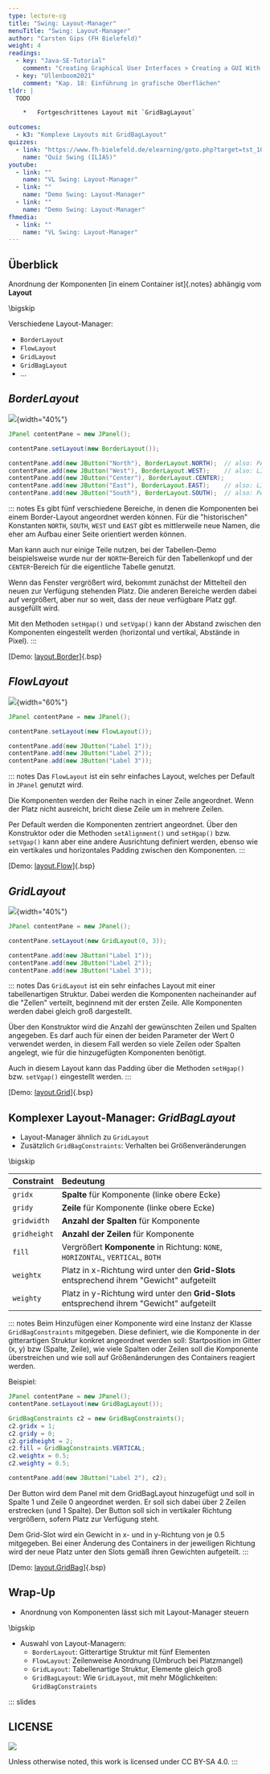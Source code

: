 ```yaml
---
type: lecture-cg
title: "Swing: Layout-Manager"
menuTitle: "Swing: Layout-Manager"
author: "Carsten Gips (FH Bielefeld)"
weight: 4
readings:
  - key: "Java-SE-Tutorial"
    comment: "Creating Graphical User Interfaces > Creating a GUI With Swing"
  - key: "Ullenboom2021"
    comment: "Kap. 18: Einführung in grafische Oberflächen"
tldr: |
  TODO

    *   Fortgeschrittenes Layout mit `GridBagLayout`

outcomes:
  - k3: "Komplexe Layouts mit GridBagLayout"
quizzes:
  - link: "https://www.fh-bielefeld.de/elearning/goto.php?target=tst_1085303&client_id=FH-Bielefeld"
    name: "Quiz Swing (ILIAS)"
youtube:
  - link: ""
    name: "VL Swing: Layout-Manager"
  - link: ""
    name: "Demo Swing: Layout-Manager"
  - link: ""
    name: "Demo Swing: Layout-Manager"
fhmedia:
  - link: ""
    name: "VL Swing: Layout-Manager"
---
```



## Überblick

Anordnung der Komponenten [in einem Container ist]{.notes} abhängig vom **Layout**

\bigskip

Verschiedene Layout-Manager:

*   `BorderLayout`
*   `FlowLayout`
*   `GridLayout`
*   `GridBagLayout`
*   ...


## _BorderLayout_

![](images/screenshot-borderlayout.png){width="40%"}

```java
JPanel contentPane = new JPanel();

contentPane.setLayout(new BorderLayout());

contentPane.add(new JButton("North"), BorderLayout.NORTH);  // also: PAGE_START
contentPane.add(new JButton("West"), BorderLayout.WEST);    // also: LINE_START
contentPane.add(new JButton("Center"), BorderLayout.CENTER);
contentPane.add(new JButton("East"), BorderLayout.EAST);    // also: LINE_END
contentPane.add(new JButton("South"), BorderLayout.SOUTH);  // also: PAGE_END
```

::: notes
Es gibt fünf verschiedene Bereiche, in denen die Komponenten bei einem Border-Layout angeordnet
werden können. Für die "historischen" Konstanten `NORTH`, `SOUTH`, `WEST` und `EAST` gibt es
mittlerweile neue Namen, die eher am Aufbau einer Seite orientiert werden können.

Man kann auch nur einige Teile nutzen, bei der Tabellen-Demo beispielsweise wurde nur der
`NORTH`-Bereich für den Tabellenkopf und der `CENTER`-Bereich für die eigentliche Tabelle
genutzt.

Wenn das Fenster vergrößert wird, bekommt zunächst der Mittelteil den neuen zur Verfügung stehenden
Platz. Die anderen Bereiche werden dabei auf vergrößert, aber nur so weit, dass der neue verfügbare
Platz ggf. ausgefüllt wird.

Mit den Methoden `setHgap()` und `setVgap()` kann der Abstand zwischen den Komponenten eingestellt
werden (horizontal und vertikal, Abstände in Pixel).
:::

[Demo: [layout.Border](https://github.com/PM-Dungeon/PM-Lecture/blob/master/markdown/gui/src/layout/Border.java)]{.bsp}


## _FlowLayout_

![](images/screenshot-flowlayout.png){width="60%"}

```java
JPanel contentPane = new JPanel();

contentPane.setLayout(new FlowLayout());

contentPane.add(new JButton("Label 1"));
contentPane.add(new JButton("Label 2"));
contentPane.add(new JButton("Label 3"));
```

::: notes
Das `FlowLayout` ist ein sehr einfaches Layout, welches per Default in `JPanel` genutzt wird.

Die Komponenten werden der Reihe nach in einer Zeile angeordnet. Wenn der Platz nicht ausreicht,
bricht diese Zeile um in mehrere Zeilen.

Per Default werden die Komponenten zentriert angeordnet. Über den Konstruktor oder die Methoden
`setAlignment()` und `setHgap()` bzw. `setVgap()` kann aber eine andere Ausrichtung definiert
werden, ebenso wie ein vertikales und horizontales Padding zwischen den Komponenten.
:::

[Demo: [layout.Flow](https://github.com/PM-Dungeon/PM-Lecture/blob/master/markdown/gui/src/layout/Flow.java)]{.bsp}


## _GridLayout_

![](images/screenshot-gridlayout.png){width="40%"}

```java
JPanel contentPane = new JPanel();

contentPane.setLayout(new GridLayout(0, 3));

contentPane.add(new JButton("Label 1"));
contentPane.add(new JButton("Label 2"));
contentPane.add(new JButton("Label 3"));
```

::: notes
Das `GridLayout` ist ein sehr einfaches Layout mit einer tabellenartigen Struktur. Dabei werden
die Komponenten nacheinander auf die "Zellen" verteilt, beginnend mit der ersten Zeile. Alle
Komponenten werden dabei gleich groß dargestellt.

Über den Konstruktor wird die Anzahl der gewünschten Zeilen und Spalten angegeben. Es darf auch
für einen der beiden Parameter der Wert 0 verwendet werden, in diesem Fall werden so viele Zeilen
oder Spalten angelegt, wie für die hinzugefügten Komponenten benötigt.

Auch in diesem Layout kann das Padding über die Methoden `setHgap()` bzw. `setVgap()` eingestellt
werden.
:::

[Demo: [layout.Grid](https://github.com/PM-Dungeon/PM-Lecture/blob/master/markdown/gui/src/layout/Grid.java)]{.bsp}


## Komplexer Layout-Manager: _GridBagLayout_

*   Layout-Manager ähnlich zu `GridLayout`
*   Zusätzlich `GridBagConstraints`: Verhalten bei Größenveränderungen

\bigskip

| Constraint   | Bedeutung                                                                                 |
|:-------------|:------------------------------------------------------------------------------------------|
| `gridx`      | **Spalte** für Komponente (linke obere Ecke)                                              |
| `gridy`      | **Zeile** für Komponente (linke obere Ecke)                                               |
| `gridwidth`  | **Anzahl der Spalten** für Komponente                                                     |
| `gridheight` | **Anzahl der Zeilen** für Komponente                                                      |
| `fill`       | Vergrößert **Komponente** in  Richtung: `NONE`, `HORIZONTAL`, `VERTICAL`, `BOTH`          |
| `weightx`    | Platz in x-Richtung wird unter den **Grid-Slots** entsprechend ihrem "Gewicht" aufgeteilt |
| `weighty`    | Platz in y-Richtung wird unter den **Grid-Slots** entsprechend ihrem "Gewicht" aufgeteilt |

::: notes
Beim Hinzufügen einer Komponente wird eine Instanz der Klasse `GridBagConstraints` mitgegeben.
Diese definiert, wie die Komponente in der gitterartigen Struktur konkret angeordnet werden soll:
Startposition im Gitter (x, y) bzw (Spalte, Zeile), wie viele Spalten oder Zeilen soll die
Komponente überstreichen und wie soll auf Größenänderungen des Containers reagiert werden.

Beispiel:

```java
JPanel contentPane = new JPanel();
contentPane.setLayout(new GridBagLayout());

GridBagConstraints c2 = new GridBagConstraints();
c2.gridx = 1;
c2.gridy = 0;
c2.gridheight = 2;
c2.fill = GridBagConstraints.VERTICAL;
c2.weightx = 0.5;
c2.weighty = 0.5;

contentPane.add(new JButton("Label 2"), c2);
```

Der Button wird dem Panel mit dem GridBagLayout hinzugefügt und soll in Spalte 1 und Zeile 0
angeordnet werden. Er soll sich dabei über 2 Zeilen erstrecken (und 1 Spalte). Der Button soll
sich in vertikaler Richtung vergrößern, sofern Platz zur Verfügung steht.

Dem Grid-Slot wird ein Gewicht in x- und in y-Richtung von je 0.5 mitgegeben. Bei einer Änderung
des Containers in der jeweiligen Richtung wird der neue Platz unter den Slots gemäß ihren Gewichten
aufgeteilt.
:::

[Demo: [layout.GridBag](https://github.com/PM-Dungeon/PM-Lecture/blob/master/markdown/gui/src/layout/GridBag.java)]{.bsp}


## Wrap-Up

*   Anordnung von Komponenten lässt sich mit Layout-Manager steuern

\bigskip

*   Auswahl von Layout-Managern:
    *   `BorderLayout`: Gitterartige Struktur mit fünf Elementen
    *   `FlowLayout`: Zeilenweise Anordnung (Umbruch bei Platzmangel)
    *   `GridLayout`: Tabellenartige Struktur, Elemente gleich groß
    *   `GridBagLayout`: Wie `GridLayout`, mit mehr Möglichkeiten: `GridBagConstraints`







<!-- DO NOT REMOVE - THIS IS A LAST SLIDE TO INDICATE THE LICENSE AND POSSIBLE EXCEPTIONS (IMAGES, ...). -->
::: slides
## LICENSE
![](https://licensebuttons.net/l/by-sa/4.0/88x31.png)

Unless otherwise noted, this work is licensed under CC BY-SA 4.0.
:::
